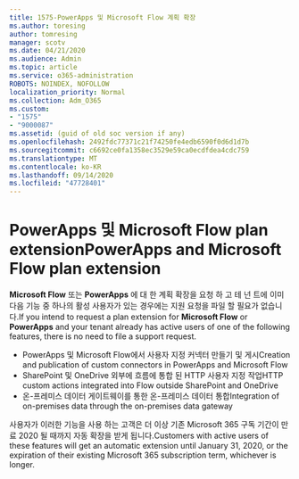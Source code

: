 ```yaml
---
title: 1575-PowerApps 및 Microsoft Flow 계획 확장
ms.author: toresing
author: tomresing
manager: scotv
ms.date: 04/21/2020
ms.audience: Admin
ms.topic: article
ms.service: o365-administration
ROBOTS: NOINDEX, NOFOLLOW
localization_priority: Normal
ms.collection: Adm_O365
ms.custom:
- "1575"
- "9000087"
ms.assetid: (guid of old soc version if any)
ms.openlocfilehash: 2492fdc77371c21f74250fe4edb6590f0d6d1d7b
ms.sourcegitcommit: c6692ce0fa1358ec3529e59ca0ecdfdea4cdc759
ms.translationtype: MT
ms.contentlocale: ko-KR
ms.lasthandoff: 09/14/2020
ms.locfileid: "47728401"
---
```

# <a name="powerapps-and-microsoft-flow-plan-extension"></a><span data-ttu-id="d4c9c-102">PowerApps 및 Microsoft Flow plan extension</span><span class="sxs-lookup"><span data-stu-id="d4c9c-102">PowerApps and Microsoft Flow plan extension</span></span>

<span data-ttu-id="d4c9c-103">**Microsoft Flow** 또는 **PowerApps** 에 대 한 계획 확장을 요청 하 고 테 넌 트에 이미 다음 기능 중 하나의 활성 사용자가 있는 경우에는 지원 요청을 파일 할 필요가 없습니다.</span><span class="sxs-lookup"><span data-stu-id="d4c9c-103">If you intend to request a plan extension for **Microsoft Flow** or **PowerApps** and your tenant already has active users of one of the following features, there is no need to file a support request.</span></span>

- <span data-ttu-id="d4c9c-104">PowerApps 및 Microsoft Flow에서 사용자 지정 커넥터 만들기 및 게시</span><span class="sxs-lookup"><span data-stu-id="d4c9c-104">Creation and publication of custom connectors in PowerApps and Microsoft Flow</span></span>
- <span data-ttu-id="d4c9c-105">SharePoint 및 OneDrive 외부에 흐름에 통합 된 HTTP 사용자 지정 작업</span><span class="sxs-lookup"><span data-stu-id="d4c9c-105">HTTP custom actions integrated into Flow outside SharePoint and OneDrive</span></span>
- <span data-ttu-id="d4c9c-106">온-프레미스 데이터 게이트웨이를 통한 온-프레미스 데이터 통합</span><span class="sxs-lookup"><span data-stu-id="d4c9c-106">Integration of on-premises data through the on-premises  data gateway</span></span>

<span data-ttu-id="d4c9c-107">사용자가 이러한 기능을 사용 하는 고객은 더 이상 기존 Microsoft 365 구독 기간이 만료 2020 될 때까지 자동 확장을 받게 됩니다.</span><span class="sxs-lookup"><span data-stu-id="d4c9c-107">Customers with active users of these features will get an automatic extension until January 31, 2020, or the expiration of their existing Microsoft 365 subscription term, whichever is longer.</span></span>